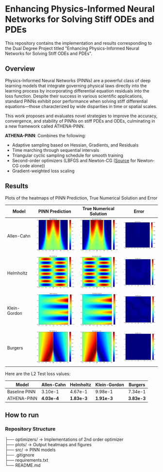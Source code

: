 # Enhancing Physics-Informed Neural Networks for Solving Stiff ODEs and PDEs

This repository contains the implementation and results corresponding to the Dual Degree Project titled "Enhancing Physics-Informed Neural Networks for Solving Stiff ODEs and PDEs".

## Overview

Physics-Informed Neural Networks (PINNs) are a powerful class of deep learning models that integrate governing physical laws directly into the learning process by incorporating differential equation residuals into the loss function. Despite their success in various scientific applications, standard PINNs exhibit poor performance when solving stiff differential equations—those characterized by wide disparities in time or spatial scales.

This work proposes and evaluates novel strategies to improve the accuracy, convergence, and stability of PINNs on stiff PDEs and ODEs, culminating in a new framework called ATHENA-PINN.

**ATHENA-PINN**: Combines the following:
  - Adaptive sampling based on Hessian, Gradients, and Residuals
  - Time marching through sequential intervals
  - Triangular cyclic sampling schedule for smooth training
  - Second-order optimizers (LBFGS and Newton-CG ([Source](https://github.com/pratikrathore8/opt_for_pinns/blob/main/src/opts/nys_newton_cg.py) for Newton-CG code alone))
  - Gradient-weighted loss scaling

## Results

Plots of the heatmaps of PINN Prediction, True Numerical Solution and Error

| Model        | PINN Prediction | True Numerical Solution | Error |
| ------------ | --------------- | ------------------------ | ----- |
| Allen-Cahn   | <img src="plots/M4-pinn.png" width="200"/> | <img src="plots/numerical.png" width="200"/> | <img src="plots/M4-error.png" width="200"/> |
| Helmholtz    | <img src="plots/Helm-pinn.png" width="200"/> | <img src="plots/Helm-numerical.png" width="200"/> | <img src="plots/Helm-error.png" width="200"/> |
| Klein-Gordon | <img src="plots/Klein-pinn.png" width="200"/> | <img src="plots/Klein-numerical.png" width="200"/> | <img src="plots/Klein-error.png" width="200"/> |
| Burgers      | <img src="plots/Burger-pinn.png" width="200"/> | <img src="plots/Burger-numerical.png" width="200"/> | <img src="plots/Burger-error.png" width="200"/> |

Here are the L2 Test loss values:

| Model       | Allen-Cahn  | Helmholtz    | Klein-Gordon | Burgers |
| ------------ | ---------------------- | ------------ | ------------ | ------- |
| Baseline PINN | 3.10e-1              | 4.67e-1     | 9.98e-1     | 7.34e-1      |
| ATHENA-PINN  | **4.03e-4**           | **1.83e-3** | **1.91e-3** | **3.83e-3**  |

## How to run

### Repository Structure


├── optimizers/             -> Implementations of 2nd order optimizer  
├── plots/                  -> Output heatmaps and figures  
├── src/                    -> PINN models    
├── .gitignore           
├── requirements.txt    
└── README.md    

      

